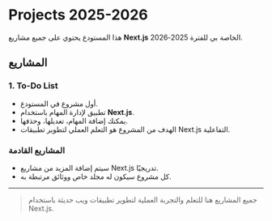 # Projects 2025-2026

هذا المستودع يحتوي على جميع مشاريع **Next.js** الخاصة بي للفترة 2025-2026.

## المشاريع

### 1. To-Do List
- أول مشروع في المستودع.
- تطبيق لإدارة المهام باستخدام **Next.js**.
- يمكنك إضافة المهام، تعديلها، وحذفها.
- الهدف من المشروع هو التعلم العملي لتطوير تطبيقات Next.js التفاعلية.

### المشاريع القادمة
- سيتم إضافة المزيد من مشاريع Next.js تدريجيًا.
- كل مشروع سيكون له مجلد خاص ووثائق مرتبطة به.

---

> جميع المشاريع هنا للتعلم والتجربة العملية لتطوير تطبيقات ويب حديثة باستخدام Next.js.
